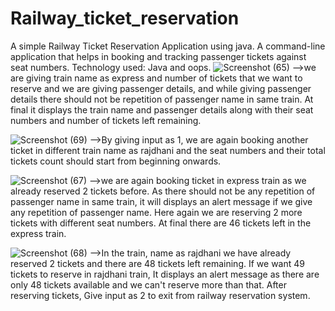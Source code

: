 # Railway_ticket_reservation
A simple Railway Ticket Reservation Application using java. A command-line application that helps in booking and tracking passenger 
tickets against seat numbers.
Technology used: Java and oops.
![Screenshot (65)](https://github.com/sviswas/Railway_ticket_reservation/assets/115649646/1ddede85-84a8-4817-972d-cb0a3b1d289d)
-->we are giving train name as express and number of tickets that we want to reserve and we are giving passenger details, and while giving passenger details there should not be repetition of passenger name in same train. At final it displays the train name and passenger details along with their seat numbers and number of tickets left remaining.

![Screenshot (69)](https://github.com/sviswas/Railway_ticket_reservation/assets/115649646/654bdf32-ebd6-4829-8079-17a89b747982)
-->By giving input as 1, we are again booking another ticket in different train name as rajdhani and the seat numbers and their total tickets count should start from beginning onwards.

![Screenshot (67)](https://github.com/sviswas/Railway_ticket_reservation/assets/115649646/6193d4b8-f8df-4ca9-9327-2b833d1eb564)
-->we are again booking ticket in express train as we already reserved 2 tickets before. As there should not be any repetition of passenger name in same train, it will displays an alert message if we give any repetition of passenger name. Here again we are reserving 2 more tickets with different seat numbers. At final there are 46 tickets left in the express train.

![Screenshot (68)](https://github.com/sviswas/Railway_ticket_reservation/assets/115649646/e774618a-f579-4aa3-90a3-5e480f650a6d)
-->In the train, name as rajdhani we have already reserved 2 tickets and there are 48 tickets left remaining. If we want 49 tickets to reserve in rajdhani train, It displays an alert message as there are only 48 tickets available and we can't reserve more than that.
After reserving tickets, Give input as 2 to exit from railway reservation system.


